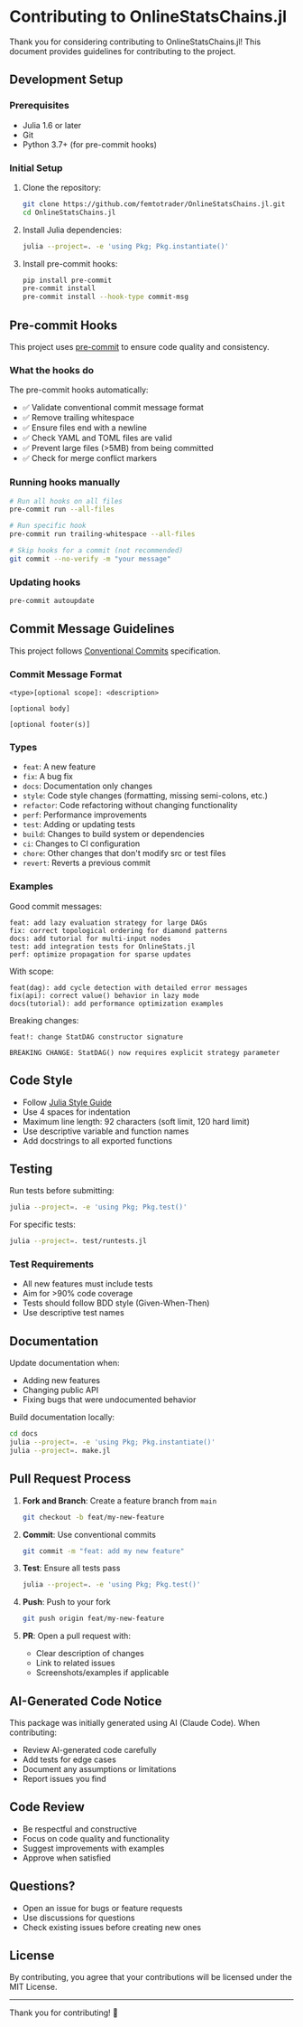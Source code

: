 # Contributing to OnlineStatsChains.jl

Thank you for considering contributing to OnlineStatsChains.jl! This document provides guidelines for contributing to the project.

## Development Setup

### Prerequisites

- Julia 1.6 or later
- Git
- Python 3.7+ (for pre-commit hooks)

### Initial Setup

1. Clone the repository:
   ```bash
   git clone https://github.com/femtotrader/OnlineStatsChains.jl.git
   cd OnlineStatsChains.jl
   ```

2. Install Julia dependencies:
   ```bash
   julia --project=. -e 'using Pkg; Pkg.instantiate()'
   ```

3. Install pre-commit hooks:
   ```bash
   pip install pre-commit
   pre-commit install
   pre-commit install --hook-type commit-msg
   ```

## Pre-commit Hooks

This project uses [pre-commit](https://pre-commit.com/) to ensure code quality and consistency.

### What the hooks do

The pre-commit hooks automatically:
- ✅ Validate conventional commit message format
- ✅ Remove trailing whitespace
- ✅ Ensure files end with a newline
- ✅ Check YAML and TOML files are valid
- ✅ Prevent large files (>5MB) from being committed
- ✅ Check for merge conflict markers

### Running hooks manually

```bash
# Run all hooks on all files
pre-commit run --all-files

# Run specific hook
pre-commit run trailing-whitespace --all-files

# Skip hooks for a commit (not recommended)
git commit --no-verify -m "your message"
```

### Updating hooks

```bash
pre-commit autoupdate
```

## Commit Message Guidelines

This project follows [Conventional Commits](https://www.conventionalcommits.org/) specification.

### Commit Message Format

```
<type>[optional scope]: <description>

[optional body]

[optional footer(s)]
```

### Types

- `feat`: A new feature
- `fix`: A bug fix
- `docs`: Documentation only changes
- `style`: Code style changes (formatting, missing semi-colons, etc.)
- `refactor`: Code refactoring without changing functionality
- `perf`: Performance improvements
- `test`: Adding or updating tests
- `build`: Changes to build system or dependencies
- `ci`: Changes to CI configuration
- `chore`: Other changes that don't modify src or test files
- `revert`: Reverts a previous commit

### Examples

Good commit messages:
```
feat: add lazy evaluation strategy for large DAGs
fix: correct topological ordering for diamond patterns
docs: add tutorial for multi-input nodes
test: add integration tests for OnlineStats.jl
perf: optimize propagation for sparse updates
```

With scope:
```
feat(dag): add cycle detection with detailed error messages
fix(api): correct value() behavior in lazy mode
docs(tutorial): add performance optimization examples
```

Breaking changes:
```
feat!: change StatDAG constructor signature

BREAKING CHANGE: StatDAG() now requires explicit strategy parameter
```

## Code Style

- Follow [Julia Style Guide](https://docs.julialang.org/en/v1/manual/style-guide/)
- Use 4 spaces for indentation
- Maximum line length: 92 characters (soft limit, 120 hard limit)
- Use descriptive variable and function names
- Add docstrings to all exported functions

## Testing

Run tests before submitting:

```bash
julia --project=. -e 'using Pkg; Pkg.test()'
```

For specific tests:
```bash
julia --project=. test/runtests.jl
```

### Test Requirements

- All new features must include tests
- Aim for >90% code coverage
- Tests should follow BDD style (Given-When-Then)
- Use descriptive test names

## Documentation

Update documentation when:
- Adding new features
- Changing public API
- Fixing bugs that were undocumented behavior

Build documentation locally:
```bash
cd docs
julia --project=. -e 'using Pkg; Pkg.instantiate()'
julia --project=. make.jl
```

## Pull Request Process

1. **Fork and Branch**: Create a feature branch from `main`
   ```bash
   git checkout -b feat/my-new-feature
   ```

2. **Commit**: Use conventional commits
   ```bash
   git commit -m "feat: add my new feature"
   ```

3. **Test**: Ensure all tests pass
   ```bash
   julia --project=. -e 'using Pkg; Pkg.test()'
   ```

4. **Push**: Push to your fork
   ```bash
   git push origin feat/my-new-feature
   ```

5. **PR**: Open a pull request with:
   - Clear description of changes
   - Link to related issues
   - Screenshots/examples if applicable

## AI-Generated Code Notice

This package was initially generated using AI (Claude Code). When contributing:

- Review AI-generated code carefully
- Add tests for edge cases
- Document any assumptions or limitations
- Report issues you find

## Code Review

- Be respectful and constructive
- Focus on code quality and functionality
- Suggest improvements with examples
- Approve when satisfied

## Questions?

- Open an issue for bugs or feature requests
- Use discussions for questions
- Check existing issues before creating new ones

## License

By contributing, you agree that your contributions will be licensed under the MIT License.

---

Thank you for contributing! 🎉
